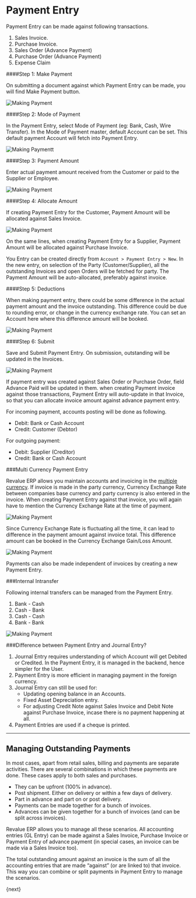 # Payment Entry

Payment Entry can be made against following transactions.

  1. Sales Invoice.
  2. Purchase Invoice.
  3. Sales Order (Advance Payment)
  4. Purchase Order (Advance Payment)
  5. Expense Claim

####Step 1: Make Payment

On submitting a document against which Payment Entry can be made, you will find Make Payment button.

<img class="screenshot" alt="Making Payment" src="{{docs_base_url}}/assets/img/accounts/payment-entry-1.png">

####Step 2: Mode of Payment

In the Payment Entry, select Mode of Payment (eg: Bank, Cash, Wire Transfer). In the Mode of Payment master, default Account can be set. This default payment Account will fetch into Payment Entry.

<img class="screenshot" alt="Making Paymentt" src="{{docs_base_url}}/assets/img/accounts/payment-entry-2.gif">

####Step 3: Payment Amount

Enter actual payment amount received from the Customer or paid to the Supplier or Employee.

<img class="screenshot" alt="Making Payment" src="{{docs_base_url}}/assets/img/accounts/payment-entry-3.png">

####Step 4: Allocate Amount

If creating Payment Entry for the Customer, Payment Amount will be allocated against Sales Invoice.

<img class="screenshot" alt="Making Payment" src="{{docs_base_url}}/assets/img/accounts/payment-entry-4.gif">

On the same lines, when creating Payment Entry for a Supplier, Payment Amount will be allocated against Purchase Invoice.

You Entry can be created directly from `Account > Payment Entry > New`. In the new entry, on selection of the Party (Customer/Supplier), all the outstanding Invoices and open Orders will be fetched for party. The Payment Amount will be auto-allocated, preferably against invoice.

####Step 5: Deductions

When making payment entry, there could be some difference in the actual payment amount and the invoice outstanding. This difference could be due to rounding error, or change in the currency exchange rate. You can set an Account here where this difference amount will be booked.

<img class="screenshot" alt="Making Payment" src="{{docs_base_url}}/assets/img/accounts/payment-entry-5.gif">

####Step 6: Submit

Save and Submit Payment Entry. On submission, outstanding will be updated in the Invoices. 

<img class="screenshot" alt="Making Payment" src="{{docs_base_url}}/assets/img/accounts/payment-entry-8.png">

If payment entry was created against Sales Order or Purchase Order, field Advance Paid will be updated in them. when creating Payment invoice against those transactions, Payment Entry will auto-update in that Invoice, so that you can allocate invoice amount against advance payment entry.

For incoming payment, accounts posting will be done as following.

  * Debit: Bank or Cash Account
  * Credit: Customer (Debtor)

For outgoing payment:

  * Debit: Supplier (Creditor)
  * Credit: Bank or Cash Account

###Multi Currency Payment Entry

Revalue ERP allows you maintain accounts and invoicing in the [multiple currency](/docs/user/manual/en/accounts/multi-currency-accounting.html). If invoice is made in the party currency, Currency Exchange Rate between companies base currency and party currency is also entered in the invoice. When creating Payment Entry against that invoice, you will again have to mention the Currency Exchange Rate at the time of payment.

<img class="screenshot" alt="Making Payment" src="{{docs_base_url}}/assets/img/accounts/payment-entry-6.png">

Since Currency Exchange Rate is fluctuating all the time, it can lead to difference in the payment amount against invoice total. This difference amount can be booked in the Currency Exchange Gain/Loss Amount.

<img class="screenshot" alt="Making Payment" src="{{docs_base_url}}/assets/img/accounts/payment-entry-7.png">

Payments can also be made independent of invoices by creating a new Payment Entry.

###Internal Intransfer

Following internal transfers can be managed from the Payment Entry.

1. Bank - Cash
2. Cash - Bank
3. Cash - Cash
4. Bank - Bank

<img class="screenshot" alt="Making Payment" src="{{docs_base_url}}/assets/img/accounts/payment-entry-9.png">

###Difference between Payment Entry and Journal Entry?

 1. Journal Entry requires understanding of which Account will get Debited or Credited. In the Payment Entry, it is managed in the backend, hence simpler for the User.
 2. Payment Entry is more efficient in managing payment in the foreign currency.
 3. Journal Entry can still be used for:
	- Updating opening balance in an Accounts.
	- Fixed Asset Depreciation entry.
	- For adjusting Credit Note against Sales Invoice and Debit Note against Purchase Invoice, incase there is no payment happening at all.
 4. Payment Entries are used if a cheque is printed.
* * *

## Managing Outstanding Payments

In most cases, apart from retail sales, billing and payments are separate activities. There are several combinations in which these payments are done. These cases apply to both sales and purchases.

  * They can be upfront (100% in advance).
  * Post shipment. Either on delivery or within a few days of delivery.
  * Part in advance and part on or post delivery.
  * Payments can be made together for a bunch of invoices.
  * Advances can be given together for a bunch of invoices (and can be split across invoices).

Revalue ERP allows you to manage all these scenarios. All accounting entries (GL Entry) can be made against a Sales Invoice, Purchase Invoice or Payment Entry of advance payment (in special cases, an invoice can be made via a Sales Invoice too).

The total outstanding amount against an invoice is the sum of all the accounting entries that are made “against” (or are linked to) that invoice. This way you can combine or split payments in Payment Entry to manage the
scenarios.

{next}
